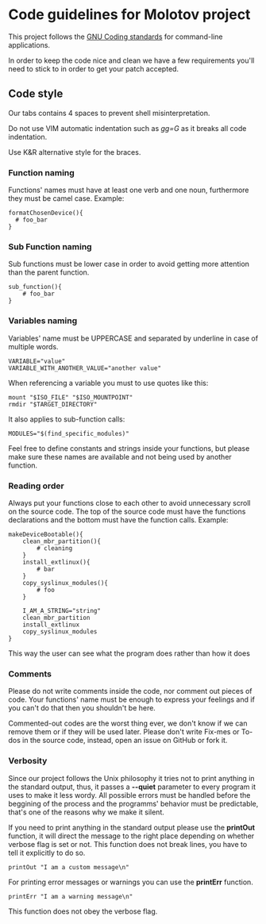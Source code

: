 # Code guidelines for Molotov project

This project follows the [GNU Coding standards](https://www.gnu.org/prep/standards/standards.html#Command_002dLine-Interfaces) for command-line applications.

In order to keep the code nice and clean we have a few requirements you'll need to stick to in order to get your patch accepted.

## Code style

Our tabs contains 4 spaces to prevent shell misinterpretation.

Do not use VIM automatic indentation such as *gg=G* as it breaks all code indentation.

Use K&R alternative style for the braces.

### Function naming

Functions' names must have at least one verb and one noun, furthermore they must be camel case. Example:

    formatChosenDevice(){
      # foo_bar
    }

### Sub Function naming

Sub functions must be lower case in order to avoid getting more attention than the parent function.

    sub_function(){
        # foo_bar
    }

### Variables naming

Variables' name must be UPPERCASE and separated by underline in case of multiple words.

    VARIABLE="value"
    VARIABLE_WITH_ANOTHER_VALUE="another value"

When referencing a variable you must to use quotes like this:

    mount "$ISO_FILE" "$ISO_MOUNTPOINT"
    rmdir "$TARGET_DIRECTORY"

It also applies to sub-function calls:
    
    MODULES="$(find_specific_modules)"

Feel free to define constants and strings inside your functions, but please make sure these names are available and not being used by another function.

### Reading order

Always put your functions close to each other to avoid unnecessary scroll on the source code. The top of the source code must have the functions declarations and the bottom must have the function calls. Example:

    makeDeviceBootable(){
        clean_mbr_partition(){
            # cleaning
        }
        install_extlinux(){
            # bar
        }
        copy_syslinux_modules(){
            # foo
        }
    
        I_AM_A_STRING="string"
        clean_mbr_partition
        install_extlinux
        copy_syslinux_modules
    }

This way the user can see what the program does rather than how it does
### Comments

Please do not write comments inside the code, nor comment out pieces of code. Your functions' name must be enough to express your feelings and if you can't do that then you shouldn't be here.

Commented-out codes are the worst thing ever, we don't know if we can remove them or if they will be used later. Please don't write Fix-mes or To-dos in the source code, instead, open an issue on GitHub or fork it.

### Verbosity

Since our project follows the Unix philosophy it tries not to print anything in the standard output, thus, it passes a **--quiet** parameter to every program it uses to make it less wordy.
All possible errors must be handled before the beggining of the process and the programms' behavior must be predictable, that's one of the reasons why we make it silent.

If you need to print anything in the standard output please use the **printOut** function, it will direct the message to the right place depending on whether verbose flag is set or not. This function does not break lines, you have to tell it explicitly to do so.

    printOut "I am a custom message\n"

For printing error messages or warnings you can use the **printErr** function.

    printErr "I am a warning message\n"

This function does not obey the verbose flag.
